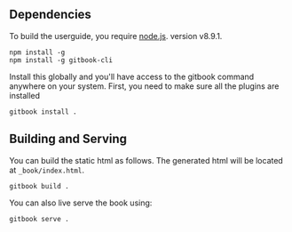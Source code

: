 ## Dependencies

To build the userguide, you require [node.js](https://nodejs.org/en/).
version v8.9.1.

```
npm install -g
npm install -g gitbook-cli
```

Install this globally and you'll have access to the gitbook command
anywhere on your system. First, you need to make sure all the plugins
are installed

```
gitbook install .
```

## Building and Serving

You can build the static html as follows. The generated html will be
located at `_book/index.html`.

```
gitbook build .
```

You can also live serve the book using:

```
gitbook serve .
```




